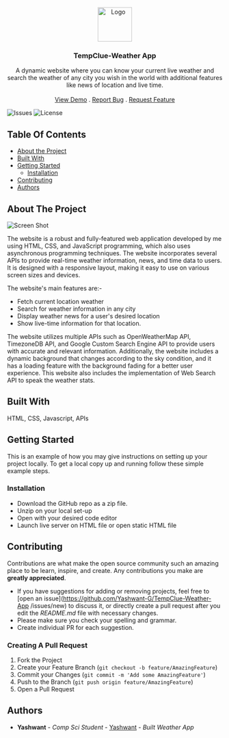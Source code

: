 <br/>
<p align="center">
  <a href="https://github.com/Yashwant-G/TempClue-Weather-App ">
    <img src="https://cdn-icons-png.flaticon.com/512/1163/1163763.png" alt="Logo" width="80" height="80">
  </a>

  <h3 align="center">TempClue-Weather App</h3>

  <p align="center">
    A dynamic website where you can know your current live weather and search the weather of any city you wish in the world with additional features like news of location and live time.
    <br/>
    <br/>
    <a href="https://github.com/Yashwant-G/TempClue-Weather-App ">View Demo</a>
    .
    <a href="https://github.com/Yashwant-G/TempClue-Weather-App /issues">Report Bug</a>
    .
    <a href="https://github.com/Yashwant-G/TempClue-Weather-App /issues">Request Feature</a>
  </p>
</p>

![Issues](https://img.shields.io/github/issues/Yashwant-G/TempClue-Weather-App ) ![License](https://img.shields.io/github/license/Yashwant-G/TempClue-Weather-App ) 

## Table Of Contents

* [About the Project](#about-the-project)
* [Built With](#built-with)
* [Getting Started](#getting-started)
  * [Installation](#installation)
* [Contributing](#contributing)
* [Authors](#authors)

## About The Project

![Screen Shot](https://i.ibb.co/MMB9PGr/Screenshot-2023-04-02-224906.png)

The website is a robust and fully-featured web application developed by me using HTML, CSS, and JavaScript programming, which also uses asynchronous programming techniques. The website incorporates several APIs to provide real-time weather information, news, and time data to users. It is designed with a responsive layout, making it easy to use on various screen sizes and devices.

The website's main features are:-
* Fetch current location weather
* Search for weather information in any city
* Display weather news for a user's desired location
* Show live-time information for that location. 

The website utilizes multiple APIs such as OpenWeatherMap API, TimezoneDB API, and Google Custom Search Engine API to provide users with accurate and relevant information. Additionally, the website includes a dynamic background that changes according to the sky condition, and it has a loading feature with the background fading for a better user experience. This website also includes the implementation of Web Search API to speak the weather stats.

## Built With

HTML, CSS, Javascript, APIs

## Getting Started

This is an example of how you may give instructions on setting up your project locally.
To get a local copy up and running follow these simple example steps.

### Installation

* Download the GitHub repo as a zip file.
* Unzip on your local set-up
* Open with your desired code editor
* Launch live server on HTML file or open static HTML file

## Contributing

Contributions are what make the open source community such an amazing place to be learn, inspire, and create. Any contributions you make are **greatly appreciated**.
* If you have suggestions for adding or removing projects, feel free to [open an issue](https://github.com/Yashwant-G/TempClue-Weather-App /issues/new) to discuss it, or directly create a pull request after you edit the *README.md* file with necessary changes.
* Please make sure you check your spelling and grammar.
* Create individual PR for each suggestion.

### Creating A Pull Request

1. Fork the Project
2. Create your Feature Branch (`git checkout -b feature/AmazingFeature`)
3. Commit your Changes (`git commit -m 'Add some AmazingFeature'`)
4. Push to the Branch (`git push origin feature/AmazingFeature`)
5. Open a Pull Request

## Authors

* **Yashwant** - *Comp Sci Student* - [Yashwant](https://github.com/Yashwant-G) - *Built Weather App*

